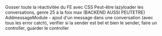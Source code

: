 Gosser toute la réactivitée du FE avec CSS
Peut-être lazyloader les conversations, genre 25 à la foix max (BACKEND AUSSI PEUTETRE)
AddmessageModule - ajout d'un message dans une conversation (avec tous les error catch), verifier si la sender est bel et bien le sender, faire un controller, guarder le controller
